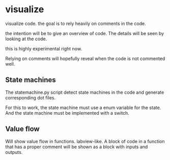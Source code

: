 visualize
=========

visualize code. the goal is to rely heavily on comments in the code.

the intention will be to give an overview of code. The details will be seen by looking at the code.

this is highly experimental right now.

Relying on comments will hopefully reveal when the code is not commented well.

State machines
--------------

The statemachine.py script detect state machines in the code and generate corresponding dot files.

For this to work, the state machine must use a enum variable for the state. And the state machine must be implemented with a switch.


Value flow
----------

Will show value flow in functions. labview-like. A block of code in a function that has a proper comment will be shown as a block with inputs and outputs.

